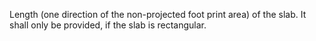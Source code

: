 ﻿Length (one direction of the non-projected foot print area) of the slab. It shall only be provided, if the slab is rectangular.